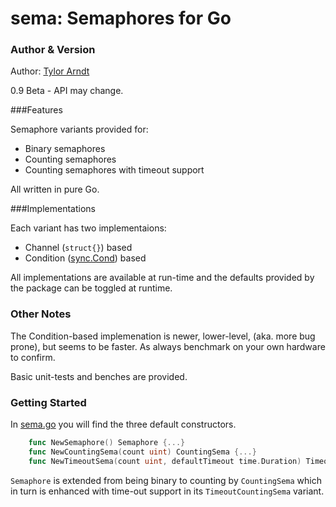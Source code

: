 sema: Semaphores for Go
====
### Author & Version

Author: [Tylor Arndt]

0.9 Beta - API may change.

###Features

Semaphore variants provided for:
* Binary semaphores
* Counting semaphores
* Counting semaphores with timeout support
 
All written in pure Go.

###Implementations

Each variant has two implementaions:
* Channel (`struct{}`) based
* Condition ([sync.Cond]) based
 
All implementations are available at run-time and the defaults provided by the package can be toggled at runtime.

### Other Notes

The Condition-based implemenation is newer, lower-level, (aka. more bug prone), but seems to be faster. As always benchmark on your own hardware to confirm.

Basic unit-tests and benches are provided.

### Getting Started

In [sema.go] you will find the three default constructors.
```go
	func NewSemaphore() Semaphore {...}
	func NewCountingSema(count uint) CountingSema {...}
	func NewTimeoutSema(count uint, defaultTimeout time.Duration) TimeoutCountingSema {...}
```
`Semaphore` is extended from being binary to counting by `CountingSema` which in turn is enhanced with time-out support in its `TimeoutCountingSema` variant.

[Tylor Arndt]:https://plus.google.com/u/0/+TylorArndt/posts
[sync.Cond]:http://golang.org/pkg/sync/#Cond
[sema.go]:https://github.com/tarndt/sema/blob/master/sema.go]





